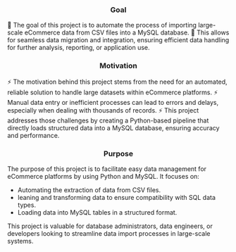 <h3 align="center">Goal</h3>

💬 The goal of this project is to automate the process of importing large-scale eCommerce data from CSV files into a MySQL database. 
💬 This allows for seamless data migration and integration, ensuring efficient data handling for further analysis, reporting, or application use.

<h3 align="center">Motivation</h3>

⚡ The motivation behind this project stems from the need for an automated, reliable solution to handle large datasets within eCommerce platforms. 
⚡ Manual data entry or inefficient processes can lead to errors and delays, especially when dealing with thousands of records. 
⚡ This project addresses those challenges by creating a Python-based pipeline that directly loads structured data into a MySQL database, ensuring accuracy and performance.

<h3 align="center">Purpose</h3>

The purpose of this project is to facilitate easy data management for eCommerce platforms by using Python and MySQL. It focuses on:

- Automating the extraction of data from CSV files.
- leaning and transforming data to ensure compatibility with SQL data types.
- Loading data into MySQL tables in a structured format.

This project is valuable for database administrators, data engineers, or developers looking to streamline data import processes in large-scale systems.
